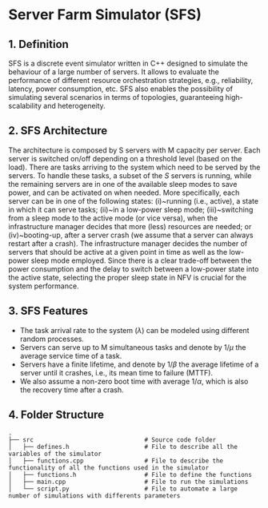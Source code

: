 # Server Farm Simulator (SFS)

## 1. Definition

SFS is a discrete event simulator written in C++ designed to simulate the behaviour of a large number of servers. It allows to evaluate the performance of different resource orchestration strategies, e.g., reliability, latency, power consumption, etc. SFS also enables the possibility of simulating several scenarios in terms of topologies, guaranteeing high-scalability and heterogeneity. 

## 2. SFS Architecture
The architecture is composed by S servers with M capacity per server. Each server is switched on/off depending on a threshold level (based on the load). 
There are tasks arriving to the system which need to be served by the servers. To handle these tasks, a subset of the $S$ servers is running, while the remaining servers are in one of the available sleep modes to save power, and can be activated on when needed. More specifically, each server can be in one of the following states: (i)~running (i.e., active), a state in which it can serve tasks; (ii)~in a low-power sleep mode; (iii)~switching from a sleep mode to the active mode (or vice versa), when the infrastructure manager decides that more (less) resources are needed; or (iv)~booting-up, after a server crash (we assume that a server can always restart after a crash). The infrastructure manager decides the number of servers that should be active at a given point in time as well as the low-power sleep mode employed. Since there is a clear trade-off between the power consumption and the delay to switch between a low-power state into the active state, selecting the proper sleep state in NFV is crucial for the system performance.

## 3. SFS Features
* The task arrival rate to the system ($\lambda$) can be modeled using different random processes. 
* Servers can serve up to M simultaneous tasks and denote by $1/\mu$ the average service time of a task.
* Servers have a finite lifetime, and denote by $1/\beta$ the average lifetime of a server until it crashes, i.e., its mean time to failure (MTTF). 
* We also assume a non-zero boot time with average $1/\alpha$, which is also the recovery time after a crash.

## 4. Folder Structure
    .
    ├── src                               # Source code folder
    │   ├── defines.h                     # File to describe all the variables of the simulator 
    │   ├── functions.cpp                 # File to describe the functionality of all the functions used in the simulator
    │   ├── functions.h                   # File to define the functions
    │   ├── main.cpp                      # File to run the simulations 
    │   └── script.py                     # File to automate a large number of simulations with differents parameters
